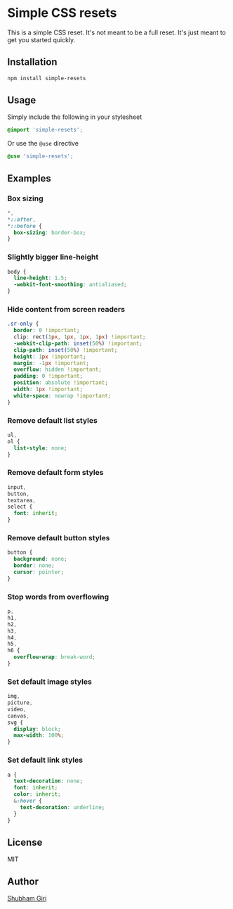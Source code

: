 # Simple CSS resets

This is a simple CSS reset. It's not meant to be a full reset. It's just meant to get you started quickly.

## Installation

```bash
npm install simple-resets
```

## Usage

Simply include the following in your stylesheet

```css
@import 'simple-resets';
```

Or use the `@use` directive

```css
@use 'simple-resets';
```

## Examples

### Box sizing

```css
*,
*::after,
*::before {
  box-sizing: border-box;
}
```

### Slightly bigger line-height

```css
body {
  line-height: 1.5;
  -webkit-font-smoothing: antialiased;
}
```

### Hide content from screen readers

```css
.sr-only {
  border: 0 !important;
  clip: rect(1px, 1px, 1px, 1px) !important;
  -webkit-clip-path: inset(50%) !important;
  clip-path: inset(50%) !important;
  height: 1px !important;
  margin: -1px !important;
  overflow: hidden !important;
  padding: 0 !important;
  position: absolute !important;
  width: 1px !important;
  white-space: nowrap !important;
}
```

### Remove default list styles

```css
ul,
ol {
  list-style: none;
}
```

### Remove default form styles

```css
input,
button,
textarea,
select {
  font: inherit;
}
```

### Remove default button styles

```css
button {
  background: none;
  border: none;
  cursor: pointer;
}
```

### Stop words from overflowing

```css
p,
h1,
h2,
h3,
h4,
h5,
h6 {
  overflow-wrap: break-word;
}
```

### Set default image styles

```css
img,
picture,
video,
canvas,
svg {
  display: block;
  max-width: 100%;
}
```

### Set default link styles

```css
a {
  text-decoration: none;
  font: inherit;
  color: inherit;
  &:hover {
    text-decoration: underline;
  }
}
```

## License

MIT

## Author

[Shubham Giri](https://github.com/xshubhamg)
